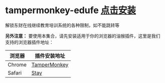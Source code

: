 # tampermonkey-edufe   [点击安装](https://github.com/Bpazy/tampermonkey-edufe/raw/master/edufe.user.js)

解锁东财在线继续教育培训系统的各种限制，如不能跳转等


**另外注意：** 要使用本集合，请先安装适用于你的浏览器的油猴插件，这里是我们支持的浏览器插件地址：

| 浏览器    | 插件安装地址                                                                                                           |
|--------|------------------------------------------------------------------------------------------------------------------|
| Chrome | [TamperMonkey](https://chrome.google.com/webstore/detail/tampermonkey/dhdgffkkebhmkfjojejmpbldmpobfkfo?hl=zh-CN) |
| Safari | [Stay](https://apps.apple.com/cn/app/id1591620171)                                                               |
